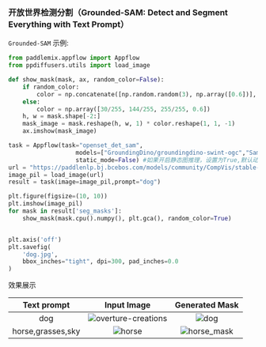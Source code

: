 

### 开放世界检测分割（Grounded-SAM: Detect and Segment Everything with Text Prompt）

`Grounded-SAM` 示例:

```python
from paddlemix.appflow import Appflow
from ppdiffusers.utils import load_image

def show_mask(mask, ax, random_color=False):
    if random_color:
        color = np.concatenate([np.random.random(3), np.array([0.6])], axis=0)
    else:
        color = np.array([30/255, 144/255, 255/255, 0.6])
    h, w = mask.shape[-2:]
    mask_image = mask.reshape(h, w, 1) * color.reshape(1, 1, -1)
    ax.imshow(mask_image)

task = Appflow(task="openset_det_sam",
                   models=["GroundingDino/groundingdino-swint-ogc","Sam/SamVitH-1024"],
                   static_mode=False) #如果开启静态图推理，设置为True,默认动态图
url = "https://paddlenlp.bj.bcebos.com/models/community/CompVis/stable-diffusion-v1-4/overture-creations.png"
image_pil = load_image(url)
result = task(image=image_pil,prompt="dog")

plt.figure(figsize=(10, 10))
plt.imshow(image_pil)
for mask in result['seg_masks']:
    show_mask(mask.cpu().numpy(), plt.gca(), random_color=True)


plt.axis('off')
plt.savefig(
    'dog.jpg',
    bbox_inches="tight", dpi=300, pad_inches=0.0
)

```

效果展示

<div align="center">

| Text prompt | Input Image | Generated Mask |
|:----:|:----:|:----:|
| dog | ![overture-creations](https://github.com/LokeZhou/PaddleMIX/assets/13300429/fe13b5f6-e773-41c2-9660-3b2747575fc1) | ![dog](https://github.com/LokeZhou/PaddleMIX/assets/13300429/f472cbd9-7b68-4699-888c-d4ea87fa8256) |
| horse,grasses,sky | ![horse](https://github.com/LokeZhou/PaddleMIX/assets/13300429/cae06f3c-a0e3-46cb-8231-6e9eae58bc2b) | ![horse_mask](https://github.com/LokeZhou/PaddleMIX/assets/13300429/3e5e14b9-1089-43d5-8775-1fe678f104b1) |
</div>


